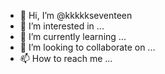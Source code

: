 - 👋 Hi, I’m @kkkkkseventeen
- 👀 I’m interested in ...
- 🌱 I’m currently learning ...
- 💞️ I’m looking to collaborate on ...
- 📫 How to reach me ...

<!---
kkkkkseventeen/kkkkkseventeen is a ✨ special ✨ repository because its `README.md` (this file) appears on your GitHub profile.
You can click the Preview link to take a look at your changes.
--->
